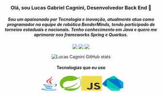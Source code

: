 
<div align="center">

  ### Olá, sou Lucas Gabriel Cagnini, Desenvolvedor Back End 👋
<div> 
  
</div>


<h5>
  Sou um apaixonado por Tecnologia e inovação, atualmente atuo como programador na equipe  de robótica BenderMinds,  tendo participado de torneios  estaduais e nacionais. Tenho conhecimento em Java e quero me aprimorar nos frameworks Spring e Quarkus.
</h5>

   <a href="https://www.linkedin.com/in/lucas-gabriel-cagnini-4aaba4225/" target="_blank"><img src="https://img.shields.io/badge/-LinkedIn-%230077B5?style=for-the-badge&logo=linkedin&logoColor=white" target="_blank"></a> 
  <a href = "lucasgabrielcagnini6657@gmail.com"><img src="https://img.shields.io/badge/-Gmail-%23333?style=for-the-badge&logo=gmail&logoColor=white" target="_blank"></a>
 <a href="https://www.instagram.com/lucas_cagnini/" target="_blank"><img src="https://img.shields.io/badge/-Instagram-%23E4405F?style=for-the-badge&logo=instagram&logoColor=white" target="_blank"></a>

![Lucas Cagnini GitHub stats](https://github-readme-stats.vercel.app/api?username=LucasCagnini13&show_icons=true&theme=radical)

#### Tecnologias que eu uso

<img align="center" alt="Rafa-Csharp" height="50" width="70" src="https://raw.githubusercontent.com/devicons/devicon/master/icons/java/java-original.svg"><img align="center" alt="Rafa-Csharp" height="50" width="70" src="https://raw.githubusercontent.com/devicons/devicon/master/icons/spring/spring-original.svg"><img align="center" alt="Rafa-Csharp" height="50" width="70" src="https://raw.githubusercontent.com/devicons/devicon/master/icons/javascript/javascript-original.svg"><img align="center" alt="Rafa-Csharp" height="50" width="70" src="https://raw.githubusercontent.com/devicons/devicon/master/icons/dart/dart-original.svg">

</div>
